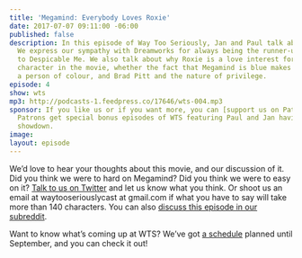 ```yaml
---
title: 'Megamind: Everybody Loves Roxie'
date: 2017-07-07 09:11:00 -06:00
published: false
description: In this episode of Way Too Seriously, Jan and Paul talk about Megamind.
  We express our sympathy with Dreamworks for always being the runner-up, this time
  to Despicable Me. We also talk about why Roxie is a love interest for every male
  character in the movie, whether the fact that Megamind is blue makes him count as
  a person of colour, and Brad Pitt and the nature of privilege.
episode: 4
show: wts
mp3: http://podcasts-1.feedpress.co/17646/wts-004.mp3
sponsor: If you like us or if you want more, you can [support us on Patreon](https://www.patreon.com/clockworkscast)!
  Patrons get special bonus episodes of WTS featuring Paul and Jan having a trivia
  showdown.
image: 
layout: episode
---
```


We’d love to hear your thoughts about this movie, and our discussion of it. Did you think we were to hard on Megamind? Did you think we were to easy on it?  [Talk to us on Twitter](http://www.twitter.com/wtscast) and let us know what you think. Or shoot us an email at waytooseriouslycast at gmail.com if what you have to say will take more than 140 characters. You can also [discuss this episode in our subreddit]().

Want to know what’s coming up at WTS? We’ve got [a schedule](https://docs.google.com/document/d/1f6fvTgbzQOCUD_potL6mWClmSC3D2cOBgKz36OwSC68/edit?usp=sharing) planned until September, and you can check it out!
